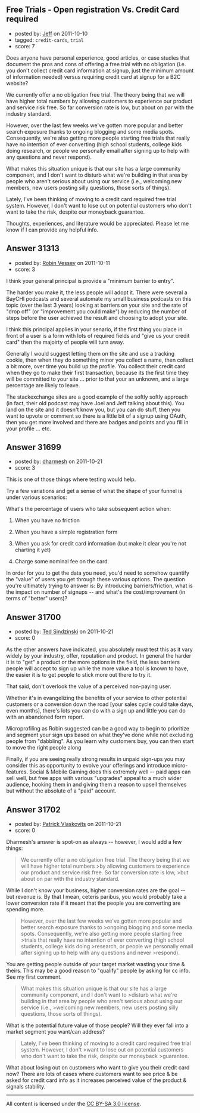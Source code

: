 ## Free Trials - Open registration Vs. Credit Card required

- posted by: [Jeff](https://stackexchange.com/users/-1/1844-jeff) on 2011-10-10
- tagged: `credit-cards`, `trial`
- score: 7

Does anyone have personal experience, good articles, or case studies that document the pros and cons of offering a free trial with no obligation (i.e. you don't collect credit card information at signup, just the minimum amount of information needed) versus requiring credit card at signup for a B2C website?

We currently offer a no obligation free trial. The theory being that we will have higher total numbers by allowing customers to experience our product and service risk free. So far conversion rate is low, but about on par with the industry standard.

However, over the last few weeks we've gotten more popular and better search exposure thanks to ongoing blogging and some media spots. Consequently, we're also getting more people starting free trials that really have no intention of ever converting (high school students, college kids doing research, or people we personally email after signing up to help with any questions and never respond). 

What makes this situation unique is that our site has a large community component, and I don't want to disturb what we're building in that area by people who aren't serious about using our service (i.e., welcoming new members, new users posting silly questions, those sorts of things).

Lately, I've been thinking of moving to a credit card required free trial system. However, I don't want to lose out on potential customers who don't want to take the risk, despite our moneyback guarantee.

Thoughts, experiences, and literature would be appreciated. Please let me know if I can provide any helpful info.


## Answer 31313

- posted by: [Robin Vessey](https://stackexchange.com/users/-1/984-robin-vessey) on 2011-10-11
- score: 3

I think your general principal is provide a "minimum barrier to entry". 

The harder you make it, the less people will adopt it. There were several a BayCHI podcasts and several automate my small business podcasts on this topic (over the last 3 years) looking at barriers on your site and the rate of "drop off" (or "improvement you could make") by reducing the number of steps before the user achieved the result and choosing to adopt your site.

I think this principal applies in your senario, if the first thing you place in front of a user is a form with lots of required fields and "give us your credit card" then the majoirty of people will turn away. 

Generally I would suggest letting them on the site and use a tracking cookie, then when they do something minor you collect a name, then collect a bit more, over time you build up the profile. You collect their credit card when they go to make their first transaction, because its the first time they will be committed to your site ... prior to that your an unknown, and a large percentage are likely to leave.

The stackexchange sites are a good example of the softly softly approach (in fact, their old podcast may have Joel and Jeff talking about this). You land on the site and it doesn't know you, but you can do stuff, then you want to upvote or comment so there is a little bit of a signup using OAuth, then you get more involved and there are badges and points and you fill in your profile ... etc. 


## Answer 31699

- posted by: [dharmesh](https://stackexchange.com/users/-1/4-dharmesh) on 2011-10-21
- score: 3

This is one of those things where testing would help.

Try a few variations and get a sense of what the shape of your funnel is under various scenarios:

What's the percentage of users who take subsequent action when:

1. When you have no friction

2. When you have a simple registration form

3. When you ask for credit card information (but make it clear you're not charting it yet)

4. Charge some nominal fee on the card.

In order for you to get the data you need, you'd need to somehow quantify the "value" of users you get through these various options.  The question you're ultimately trying to answer is:  By introducing barriers/friction, what is the impact on number of signups -- and what's the cost/improvement (in terms of "better" users)?


## Answer 31700

- posted by: [Ted Sindzinski](https://stackexchange.com/users/-1/13951-ted-sindzinski) on 2011-10-21
- score: 0

As the other answers have indicated, you absolutely must test this as it vary widely by your industry, offer, reputation and product. In general the harder it is to "get" a product or the more options in the field, the less barriers people will accept to sign up while the more value a tool is known to have, the easier it is to get people to stick more out there to try it.

That said, don't overlook the value of a perceived non-paying user.

Whether it's in evangelizing the benefits of your service to other potential customers or a conversion down the road [your sales cycle could take days, even months], there's lots you can do with a sign up and little you can do with an abandoned form report.

Microprofiling as Robin suggested can be a good way to begin to prioritize and segment your sign ups based on what they've done while not excluding people from "dabbling". As you learn why customers buy, you can then start to move the right people along

Finally, if you are seeing really strong results in unpaid sign-ups you may consider this as opportunity to evolve your offerings and introduce micro-features. Social & Mobile Gaming does this extremely well -- paid apps can sell well, but free apps with various "upgrades" appeal to a much wider audience, hooking them in and giving them a reason to upsell themselves but without the absolute of a "paid" account.


## Answer 31702

- posted by: [Patrick Vlaskovits](https://stackexchange.com/users/-1/13952-patrick-vlaskovits) on 2011-10-21
- score: 0

Dharmesh's answer is spot-on as always -- however, I would add a few things:

>We currently offer a no obligation free trial. The theory being that we will have higher total numbers >by allowing customers to experience our product and service risk free. So far conversion rate is low, >but about on par with the industry standard.

While I don't know your business, higher conversion rates are the goal -- but revenue is. By that I mean, ceteris paribus, you would probably take a lower conversion rate if it meant that the people you are converting are spending more.    

>However, over the last few weeks we've gotten more popular and better search exposure thanks to >ongoing blogging and some media spots. Consequently, we're also getting more people starting free >trials that really have no intention of ever converting (high school students, college kids doing >research, or people we personally email after signing up to help with any questions and never >respond).

You are getting people outside of your target market wasting your time & theirs.  This may be a good reason to "qualify" people by asking for cc info.  See my first comment.  

>What makes this situation unique is that our site has a large community component, and I don't want to >disturb what we're building in that area by people who aren't serious about using our service (i.e., >welcoming new members, new users posting silly questions, those sorts of things).

What is the potential future value of those people?  Will they ever fall into a market segment you want/can address?

>Lately, I've been thinking of moving to a credit card required free trial system. However, I don't >want to lose out on potential customers who don't want to take the risk, despite our moneyback >guarantee.

What about losing out on customers who want to give you their credit card now?  There are lots of cases where customers want to see price & be asked for credit card info as it increases perceived value of the product & signals stability.    




---

All content is licensed under the [CC BY-SA 3.0 license](https://creativecommons.org/licenses/by-sa/3.0/).
